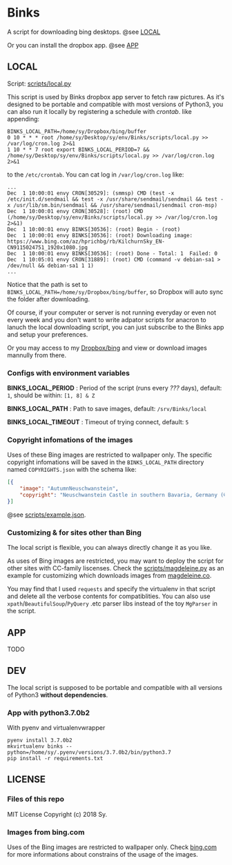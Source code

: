 # Binks

A script for downloading bing desktops. @see [LOCAL](##LOCAL)

Or you can install the dropbox app. @see [APP](##APP)

## LOCAL

Script: [scripts/local.py](scripts/local.py)

This script is used by Binks dropbox app server to fetch raw pictures. As it's designed to be portable and compatible with most versions of Python3, you can also run it locally by registering a schedule with _crontab_. like appending:

```cron
BINKS_LOCAL_PATH=/home/sy/Dropbox/bing/buffer
0 10 * * * root /home/sy/Desktop/sy/env/Binks/scripts/local.py >> /var/log/cron.log 2>&1
1 10 * * 7 root export BINKS_LOCAL_PERIOD=7 && /home/sy/Desktop/sy/env/Binks/scripts/local.py >> /var/log/cron.log 2>&1
```

to the `/etc/crontab`. You can cat log in `/var/log/cron.log` like:

```stdout
...
Dec  1 10:00:01 envy CRON[30529]: (smmsp) CMD (test -x /etc/init.d/sendmail && test -x /usr/share/sendmail/sendmail && test -x /usr/lib/sm.bin/sendmail && /usr/share/sendmail/sendmail cron-msp)
Dec  1 10:00:01 envy CRON[30528]: (root) CMD (/home/sy/Desktop/sy/env/Binks/scripts/local.py >> /var/log/cron.log 2>&1)
Dec  1 10:00:01 envy BINKS[30536]: (root) Begin - (root)
Dec  1 10:00:01 envy BINKS[30536]: (root) Downloading image: https://www.bing.com/az/hprichbg/rb/KilchurnSky_EN-CN9115024751_1920x1080.jpg
Dec  1 10:00:01 envy BINKS[30536]: (root) Done - Total: 1  Failed: 0
Dec  1 10:05:01 envy CRON[31889]: (root) CMD (command -v debian-sa1 > /dev/null && debian-sa1 1 1)
...
```

Notice that the path is set to `BINKS_LOCAL_PATH=/home/sy/Dropbox/bing/buffer`, so Dropbox will auto sync the folder after downloading.

Of course, if your computer or server is not running everyday or even not every week and you don't want to write adpator scripts for anacron to lanuch the local downloading script, you can just subscribe to the Binks app and setup your preferences.

Or you may access to my [Dropbox/bing](https://www.dropbox.com/sh/t89049ikchjzmz2/AADN5fxvLgjmggqrQfI57j37a?dl=0) and view or download images mannully from there.

### Configs with environment variables

__BINKS_LOCAL_PERIOD__ : Period of the script (runs every _???_ days), default: `1`, should be within: `[1, 8] & Z`

__BINKS_LOCAL_PATH__ : Path to save images, default: `/srv/Binks/local`

__BINKS_LOCAL_TIMEOUT__ : Timeout of trying connect, default: `5`

### Copyright infomations of the images

Uses of these Bing images are restricted to wallpaper only. The specific copyright infomations will be saved in the `BINKS_LOCAL_PATH` directory named `COPYRIGHTS.json` with the schema like:

```json
[{
    "image": "AutumnNeuschwanstein",
    "copyright": "Neuschwanstein Castle in southern Bavaria, Germany (© Boris Jordan Photography/Getty Images)"
}]
```

@see [scripts/example.json](scripts/example.json).

### Customizing & for sites other than Bing

The local script is flexible, you can always directly change it as you like.

As uses of Bing images are restricted, you may want to deploy the script for other sites with CC-family liscenses. Check the [scripts/magdeleine.py](scripts/magdeleine.py) as an example for customizing which downloads images from [magdeleine.co](https://magdeleine.co).

You may find that I used `requests` and specify the virtualenv in that script and delete all the verbose contents for compatiblities. You can also use `xpath`/`BeautifulSoup`/`PyQuery` .etc parser libs instead of the toy `MgParser` in the script.

## APP

TODO

## DEV

The local script is supposed to be portable and compatible with all versions of Python3 __without dependencies__.

### App with python3.7.0b2

With pyenv and virtualenvwrapper

```shell
pyenv install 3.7.0b2
mkvirtualenv binks --python=/home/sy/.pyenv/versions/3.7.0b2/bin/python3.7
pip install -r requirements.txt
```

## LICENSE

### Files of this repo

MIT License  Copyright (c) 2018 Sy.

### Images from bing.com

Uses of the Bing images are restricted to wallpaper only. Check [bing.com](https://bing.com) for more informations about constrains of the usage of the images.
